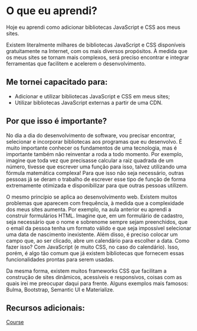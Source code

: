 # O que eu aprendi?

Hoje eu aprendi como adicionar bibliotecas JavaScript e CSS aos meus sites.

Existem literalmente milhares de bibliotecas JavaScript e CSS disponíveis gratuitamente na Internet, com os mais diversos propósitos. À medida que os meus sites se tornam mais complexos, será preciso encontrar e integrar ferramentas que facilitem e acelerem o desenvolvimento.

## Me tornei capacitado para:

- Adicionar e utilizar bibliotecas JavaScript e CSS em meus sites;
- Utilizar bibliotecas JavaScript externas a partir de uma CDN.

## Por que isso é importante?

No dia a dia do desenvolvimento de software, vou precisar encontrar, selecionar e incorporar bibliotecas aos programas que eu desenvolvo. É muito importante conhecer os fundamentos de uma tecnologia, mas é importante também não reinventar a roda a todo momento. Por exemplo, imagine que toda vez que precisasse calcular a raiz quadrada de um número, tivesse que escrever uma função para isso, talvez utilizando uma fórmula matemática complexa! Para que isso não seja necessário, outras pessoas já se deram o trabalho de escrever esse tipo de função de forma extremamente otimizada e disponibilizar para que outras pessoas utilizem.

O mesmo princípio se aplica ao desenvolvimento web. Existem muitos problemas que aparecem com frequência, à medida que a complexidade dos meus sites aumenta. Por exemplo, na aula anterior eu aprendi a construir formulários HTML. Imagine que, em um formulário de cadastro, seja necessário que o nome e sobrenome sempre sejam preenchidos, que o email da pessoa tenha um formato válido e que seja impossível selecionar uma data de nascimento inexistente. Além disso, é preciso colocar um campo que, ao ser clicado, abre um calendário para escolher a data. Como fazer isso? Com JavaScript (e muito CSS, no caso do calendário). Isso, porém, é algo tão comum que já existem bibliotecas que fornecem essas funcionalidades prontas para serem usadas.

Da mesma forma, existem muitos frameworks CSS que facilitam a construção de sites dinâmicos, acessíveis e responsivos, coisas com as quais irei me preocupar daqui para frente. Alguns exemplos mais famosos: Bulma, Bootstrap, Semantic UI e Materialize.

## Recursos adicionais:

[Course](https://app.betrybe.com/course/fundamentals/html-e-css-forms-flexbox-e-responsivo/bibliotecas-javascript-e-frameworks-css/7ed5de9f-b8f0-40da-98ae-faf4ae94bbb0/recursos-adicionais/6095caf8-971b-4559-98d4-741f0e08862e?use_case=side_bar)
